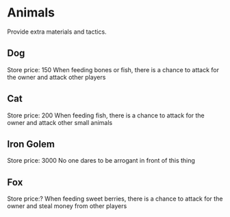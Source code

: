 # Animals

Provide extra materials and tactics.

## Dog
Store price: 150 When feeding bones or fish, there is a chance to attack for the owner and attack other players

## Cat
Store price: 200 When feeding fish, there is a chance to attack for the owner and attack other small animals

## Iron Golem

Store price: 3000 No one dares to be arrogant in front of this thing

## Fox
Store price:? When feeding sweet berries, there is a chance to attack for the owner and steal money from other players
